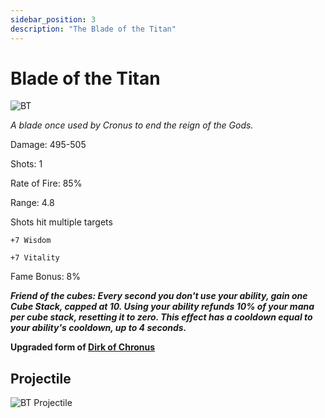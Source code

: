 ```yaml
---
sidebar_position: 3
description: "The Blade of the Titan"
---
```


# Blade of the Titan

![BT](https://vwiki.valorserver.com/api/item/picture/blade%20of%20the%20titan)

<i>A blade once used by Cronus to end the reign of the Gods.</i>

Damage: 495-505

Shots: 1

Rate of Fire: 85%

Range: 4.8

Shots hit multiple targets

    +7 Wisdom
    
    +7 Vitality
    
Fame Bonus: 8%

***Friend of the cubes: Every second you don't use your ability, gain one Cube Stack, capped at 10. Using your ability refunds 10% of your mana per cube stack, resetting it to zero. This effect has a
cooldown equal to your ability's cooldown, up to 4 seconds.***

**Upgraded form of [Dirk of Chronus](https://www.realmeye.com/wiki/dirk-of-cronus)**

## Projectile

![BT Projectile](https://cdn.discordapp.com/attachments/1160376179996496013/1170827299923435581/bladeofthetitan.gif)



